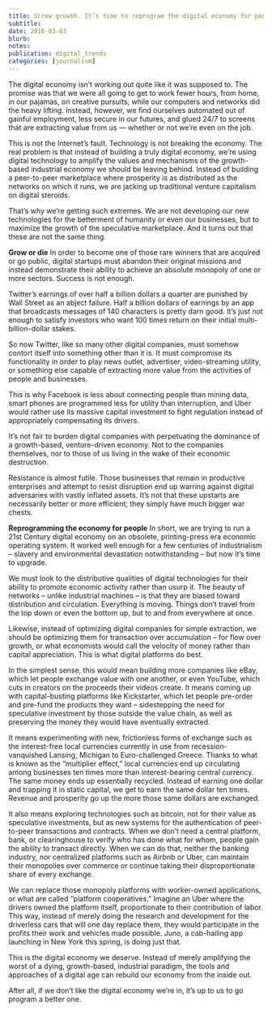 ```yaml
---
title: Screw growth. It’s time to reprogram the digital economy for people
subtitle: 
date: 2016-03-03
blurb: 
notes: 
publication: digital_trends
categories: [journalism]
---
```


The digital economy isn’t working out quite like it was supposed to.
The promise was that we were all going to get to work fewer hours, from home, in our pajamas, on creative pursuits, while our computers and networks did the heavy lifting. Instead, however, we find ourselves automated out of gainful employment, less secure in our futures, and glued 24/7 to screens that are extracting value from us — whether or not we’re even on the job.

This is not the Internet’s fault. Technology is not breaking the economy. The real problem is that instead of building a truly digital economy, we’re using digital technology to amplify the values and mechanisms of the growth-based industrial economy we should be leaving behind. Instead of building a peer-to-peer marketplace where prosperity is as distributed as the networks on which it runs, we are jacking up traditional venture capitalism on digital steroids.

That’s why we’re getting such extremes. We are not developing our new technologies for the betterment of humanity or even our businesses, but to maximize the growth of the speculative marketplace. And it turns out that these are not the same thing.

**Grow or die**
In order to become one of those rare winners that are acquired or go public, digital startups must abandon their original missions and instead demonstrate their ability to achieve an absolute monopoly of one or more sectors. Success is not enough.

Twitter’s earnings of over half a billion dollars a quarter are punished by Wall Street as an abject failure. Half a billion dollars of earnings by an app that broadcasts messages of 140 characters is pretty darn good. It’s just not enough to satisfy investors who want 100 times return on their initial multi-billion-dollar stakes.

So now Twitter, like so many other digital companies, must somehow contort itself into something other than it is. It must compromise its functionality in order to play news outlet, advertiser, video-streaming utility, or something else capable of extracting more value from the activities of people and businesses.

This is why Facebook is less about connecting people than mining data, smart phones are programmed less for utility than interruption, and Uber would rather use its massive capital investment to fight regulation instead of appropriately compensating its drivers.

It’s not fair to burden digital companies with perpetuating the dominance of a growth-based, venture-driven economy. Not to the companies themselves, nor to those of us living in the wake of their economic destruction.

Resistance is almost futile. Those businesses that remain in productive enterprises and attempt to resist disruption end up warring against digital adversaries with vastly inflated assets. It’s not that these upstarts are necessarily better or more efficient; they simply have much bigger war chests.

**Reprogramming the economy for people**
In short, we are trying to run a 21st Century digital economy on an obsolete, printing-press era economic operating system. It worked well enough for a few centuries of industrialism – slavery and environmental devastation notwithstanding – but now it’s time to upgrade.

We must look to the distributive qualities of digital technologies for their ability to promote economic activity rather than usurp it. The beauty of networks – unlike industrial machines – is that they are biased toward distribution and circulation. Everything is moving. Things don’t travel from the top down or even the bottom up, but to and from everywhere at once.

Likewise, instead of optimizing digital companies for simple extraction, we should be optimizing them for transaction over accumulation – for flow over growth, or what economists would call the velocity of money rather than capital appreciation. This is what digital platforms do best.

In the simplest sense, this would mean building more companies like eBay, which let people exchange value with one another, or even YouTube, which cuts in creators on the proceeds their videos create. It means coming up with capital-busting platforms like Kickstarter, which let people pre-order and pre-fund the products they want – sidestepping the need for speculative investment by those outside the value chain, as well as preserving the money they would have eventually extracted.

It means experimenting with new, frictionless forms of exchange such as the interest-free local currencies currently in use from recession-vanquished Lansing, Michigan to Euro-challenged Greece. Thanks to what is known as the “multiplier effect,” local currencies end up circulating among businesses ten times more than interest-bearing central currency. The same money ends up essentially recycled. Instead of earning one dollar and trapping it in static capital, we get to earn the same dollar ten times. Revenue and prosperity go up the more those same dollars are exchanged.

It also means exploring technologies such as bitcoin, not for their value as speculative investments, but as new systems for the authentication of peer-to-peer transactions and contracts. When we don’t need a central platform, bank, or clearinghouse to verify who has done what for whom, people gain the ability to transact directly. When we can do that, neither the banking industry, nor centralized platforms such as Airbnb or Uber, can maintain their monopolies over commerce or continue taking their disproportionate share of every exchange.

We can replace those monopoly platforms with worker-owned applications, or what are called “platform cooperatives.” Imagine an Uber where the drivers owned the platform itself, proportionate to their contribution of labor. This way, instead of merely doing the research and development for the driverless cars that will one day replace them, they would participate in the profits their work and vehicles made possible. Juno, a cab-hailing app launching in New York this spring, is doing just that.

This is the digital economy we deserve. Instead of merely amplifying the worst of a dying, growth-based, industrial paradigm, the tools and approaches of a digital age can rebuild our economy from the inside out.

After all, if we don’t like the digital economy we’re in, it’s up to us to go program a better one.

